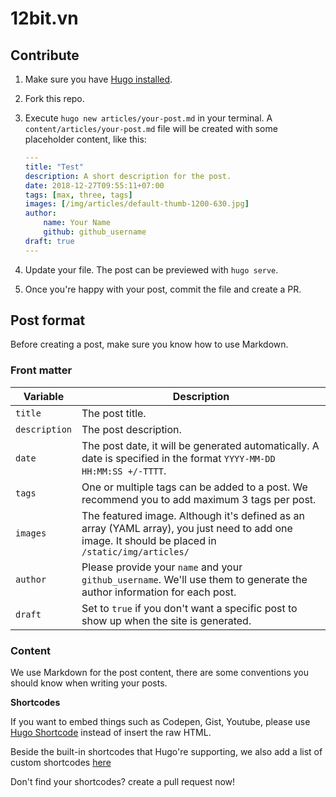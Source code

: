# 12bit.vn

## Contribute

1. Make sure you have [Hugo installed](https://gohugo.io/getting-started/installing/).
2. Fork this repo.
3. Execute `hugo new articles/your-post.md` in your terminal. A `content/articles/your-post.md` file will be created with some placeholder content, like this:
    ```yaml
    ---
    title: "Test"
    description: A short description for the post.
    date: 2018-12-27T09:55:11+07:00
    tags: [max, three, tags]
    images: [/img/articles/default-thumb-1200-630.jpg]
    author:
        name: Your Name
        github: github_username
    draft: true
    ---
    ```

4. Update your file. The post can be previewed with `hugo serve`.
5. Once you're happy with your post, commit the file and create a PR.

## Post format

Before creating a post, make sure you know how to use Markdown.

### Front matter

| Variable        | Description           |
| ------------- |-------------|
| `title`      | The post title. |
| `description`      | The post description.      |
| `date` | The post date, it will be generated automatically. A date is specified in the format `YYYY-MM-DD HH:MM:SS +/-TTTT`.    |
| `tags` | One or multiple tags can be added to a post. We recommend you to add maximum 3 tags per post.|
| `images` | The featured image. Although it's defined as an array (YAML array), you just need to add one image. It should be placed in `/static/img/articles/`|
| `author` | Please provide your `name` and your `github_username`. We'll use them to generate the author information for each post.|
| `draft` | Set to `true` if you don't want a specific post to show up when the site is generated. |

### Content

We use Markdown for the post content, there are some conventions you should know when writing your posts.

**Shortcodes**

If you want to embed things such as Codepen, Gist, Youtube, please use [Hugo Shortcode](https://gohugo.io/content-management/shortcodes/) instead of insert the raw HTML.

Beside the built-in shortcodes that Hugo're supporting, we also add a list of custom shortcodes [here](https://12bit.vn/pages/shortcodes.html)

Don't find your shortcodes? create a pull request now!
